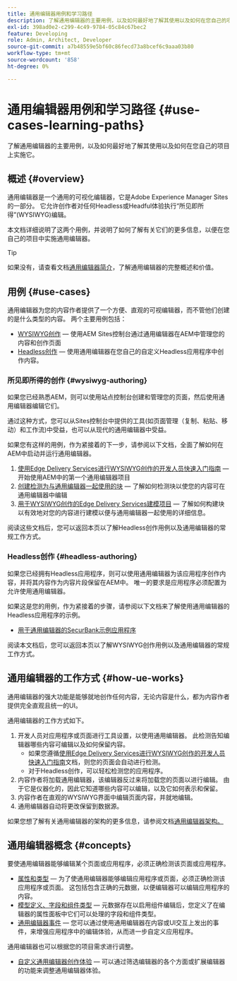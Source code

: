 ```yaml
---
title: 通用编辑器用例和学习路径
description: 了解通用编辑器的主要用例，以及如何最好地了解其使用以及如何在您自己的项目中实施它。
exl-id: 398ad0e2-c299-4c49-9784-05c84c67bec2
feature: Developing
role: Admin, Architect, Developer
source-git-commit: a7b48559e5bf60c86fecd73a8bcef6c9aaa03b80
workflow-type: tm+mt
source-wordcount: '858'
ht-degree: 0%

---
```


# 通用编辑器用例和学习路径 {#use-cases-learning-paths}

了解通用编辑器的主要用例，以及如何最好地了解其使用以及如何在您自己的项目上实施它。

## 概述 {#overview}

通用编辑器是一个通用的可视化编辑器，它是Adobe Experience Manager Sites的一部分。 它允许创作者对任何Headless或Headful体验执行“所见即所得”(WYSIWYG)编辑。

本文档详细说明了这两个用例，并说明了如何了解有关它们的更多信息，以便在您自己的项目中实施通用编辑器。

>[!TIP]
>
>如果没有，请查看文档[通用编辑器简介](/help/implementing/universal-editor/introduction.md)，了解通用编辑器的完整概述和价值。

## 用例 {#use-cases}

通用编辑器为您的内容作者提供了一个方便、直观的可视编辑器，而不管他们创建的是什么类型的内容。 两个主要用例包括：

* [WYSIWYG创作](#wysiwyg-authoring) — 使用AEM Sites控制台通过通用编辑器在AEM中管理您的内容和创作页面
* [Headless创作](#headless-authoring) — 使用通用编辑器在您自己的自定义Headless应用程序中创作内容。

### 所见即所得的创作 {#wysiwyg-authoring}

如果您已经熟悉AEM，则可以使用站点控制台创建和管理您的页面，然后使用通用编辑器编辑它们。

通过这种方式，您可以从Sites控制台中提供的工具(如页面管理（复制、粘贴、移动）和工作流)中受益，也可以从现代的通用编辑器中受益。

如果您有这样的用例，作为紧接着的下一步，请参阅以下文档，全面了解如何在AEM中启动并运行通用编辑器。

1. [使用Edge Delivery Services进行WYSIWYG创作的开发人员快速入门指南](/help/edge/wysiwyg-authoring/edge-dev-getting-started.md) — 开始使用AEM中的第一个通用编辑器项目
1. [创建检测为与通用编辑器一起使用的块](/help/edge/wysiwyg-authoring/create-block.md) — 了解如何检测块以使您的内容可在通用编辑器中编辑
1. [用于WYSIWYG创作的Edge Delivery Services建模项目](/help/edge/wysiwyg-authoring/content-modeling.md) — 了解如何构建块以有效地对您的内容进行建模以便与通用编辑器一起使用的详细信息。

阅读这些文档后，您可以返回本页以了解Headless创作用例以及通用编辑器的常规工作方式。

### Headless创作 {#headless-authoring}

如果您已经拥有Headless应用程序，则可以使用通用编辑器为该应用程序创作内容，并将其内容作为内容片段保留在AEM中。 唯一的要求是应用程序必须配置为允许使用通用编辑器。

如果这是您的用例，作为紧接着的步骤，请参阅以下文档来了解使用通用编辑器的Headless应用程序的示例。

* [用于通用编辑器的SecurBank示例应用程序](/help/implementing/universal-editor/securbank.md)

阅读本文档后，您可以返回本页以了解WYSIWYG创作用例以及通用编辑器的常规工作方式。

## 通用编辑器的工作方式 {#how-ue-works}

通用编辑器的强大功能是能够就地创作任何内容，无论内容是什么，都为内容作者提供完全直观且统一的UI。

通用编辑器的工作方式如下。

1. 开发人员对应用程序或页面进行工具设置，以使用通用编辑器。 此检测告知编辑器哪些内容可编辑以及如何保留内容。
   * 如果您遵循[使用Edge Delivery Services进行WYSIWYG创作的开发人员快速入门指南](/help/edge/wysiwyg-authoring/edge-dev-getting-started.md)文档，则您的页面会自动进行检测。
   * 对于Headless创作，可以轻松检测您的应用程序。
1. 内容作者将加载通用编辑器，该编辑器反过来将加载您的页面以进行编辑。 由于它是仪器化的，因此它知道哪些内容可以编辑，以及它如何表示和保留。
1. 内容作者在直观的WYSIWYG界面中编辑页面内容，并就地编辑。
1. 通用编辑器自动将更改保留到数据源。

如果您想了解有关通用编辑器的架构的更多信息，请参阅文档[通用编辑器架构。](/help/implementing/universal-editor/architecture.md)

## 通用编辑器概念 {#concepts}

要使通用编辑器能够编辑某个页面或应用程序，必须正确检测该页面或应用程序。

* [属性和类型](/help/implementing/universal-editor/attributes-types.md) — 为了使通用编辑器能够编辑应用程序或页面，必须正确检测该应用程序或页面。 这包括包含正确的元数据，以便编辑器可以编辑应用程序的内容。
* [模型定义、字段和组件类型](/help/implementing/universal-editor/field-types.md) — 元数据存在以启用组件编辑后，您定义了在编辑器的属性面板中它们可以处理的字段和组件类型。
* [通用编辑器事件](/help/implementing/universal-editor/events.md) — 您可以通过使用通用编辑器在内容或UI交互上发出的事件，来增强应用程序中的编辑体验，从而进一步自定义应用程序。

通用编辑器也可以根据您的项目需求进行调整。

* [自定义通用编辑器创作体验](/help/implementing/universal-editor/customizing.md) — 可以通过筛选编辑器的各个方面或扩展编辑器的功能来调整通用编辑器体验。
